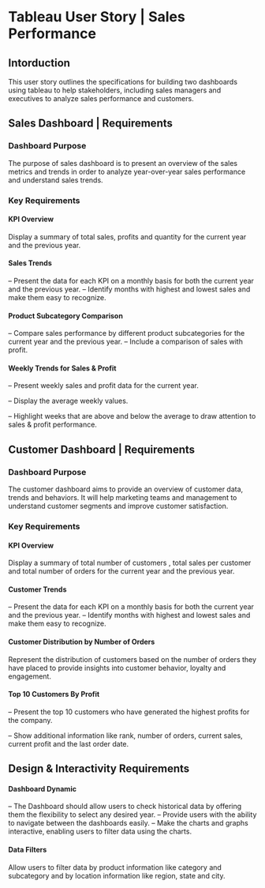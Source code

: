 # Tableau User Story | Sales Performance
## Intorduction
This user story outlines the specifications for building two dashboards using tableau to help stakeholders, including sales managers and executives to analyze sales performance and customers. 

## Sales Dashboard | Requirements
### Dashboard Purpose
The purpose of sales dashboard is to present an overview of the sales metrics and trends in order to analyze year-over-year sales performance and understand sales trends.

### Key Requirements
#### KPI Overview
Display a summary of total sales, profits and quantity for the current year and the previous year.

#### Sales Trends
 – Present the data for each KPI on a monthly basis for both the current year and the previous year.
 – Identify months with highest and lowest sales and make them easy to recognize.

#### Product Subcategory Comparison
 – Compare sales performance by different product subcategories for the current year and the previous year.
 – Include a comparison of sales with profit.

#### Weekly Trends for Sales & Profit
 – Present weekly sales and profit data for the current year.

 – Display the average weekly values.

 – Highlight weeks that are above and below the average to draw attention to sales & profit performance.

## Customer Dashboard | Requirements
### Dashboard Purpose
The customer dashboard aims to provide an overview of customer data, trends and behaviors. It will help marketing teams and management to understand customer segments and improve customer satisfaction.

### Key Requirements
#### KPI Overview
Display a summary of total number of customers , total sales per customer and total number of orders for the current year and the previous year.

#### Customer Trends
 – Present the data for each KPI on a monthly basis for both the current year and the previous year.
 – Identify months with highest and lowest sales and make them easy to recognize.

#### Customer Distribution by Number of Orders
Represent the distribution of customers based on the number of orders they have placed to provide insights into customer behavior, loyalty and engagement.

#### Top 10 Customers By Profit
 – Present the top 10 customers who have generated the highest profits for the company.

 – Show additional information like rank, number of orders, current sales, current profit and the last order date.

## Design & Interactivity Requirements
#### Dashboard Dynamic
 – The Dashboard should allow users to check historical data by offering them the flexibility to select any desired year.
 – Provide users with the ability to navigate between the dashboards easily.
 – Make the charts and graphs interactive, enabling users to filter data using the charts.

#### Data Filters
Allow users to filter data by product information like category and subcategory and by location information like region, state and city.
